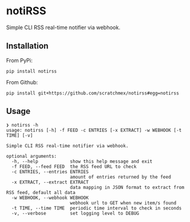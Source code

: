 # notiRSS

Simple CLI RSS real-time notifier via webhook.

## Installation
From PyPi:

`pip install notirss`

From Github:

`pip install git+https://github.com/scratchmex/notirss#egg=notirss`

## Usage

```console
❯ notirss -h
usage: notirss [-h] -f FEED -c ENTRIES [-x EXTRACT] -w WEBHOOK [-t TIME] [-v]

Simple CLI RSS real-time notifier via webhook.

optional arguments:
  -h, --help            show this help message and exit
  -f FEED, --feed FEED  the RSS feed URL to check
  -c ENTRIES, --entries ENTRIES
                        amount of entries returned by the feed
  -x EXTRACT, --extract EXTRACT
                        data mapping in JSON format to extract from RSS feed, default all data
  -w WEBHOOK, --webhook WEBHOOK
                        webhook url to GET when new item/s found
  -t TIME, --time TIME  periodic time interval to check in seconds
  -v, --verbose         set logging level to DEBUG
```